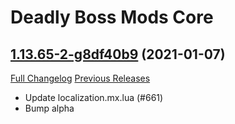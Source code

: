# Deadly Boss Mods Core

## [1.13.65-2-g8df40b9](https://github.com/DeadlyBossMods/DBM-Classic/tree/8df40b956c0227150957319eb640bda0c72e9191) (2021-01-07)
[Full Changelog](https://github.com/DeadlyBossMods/DBM-Classic/compare/1.13.65...8df40b956c0227150957319eb640bda0c72e9191) [Previous Releases](https://github.com/DeadlyBossMods/DBM-Classic/releases)

- Update localization.mx.lua (#661)  
- Bump alpha  
